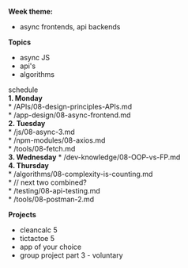 **Week theme:**  
  * async frontends, api backends  
  
**Topics**  
  * async JS  
  * api's  
  * algorithms  
  
schedule  
  **1. Monday**  
    * /APIs/08-design-principles-APIs.md  
    * /app-design/08-async-frontend.md  
  **2. Tuesday**  
    * /js/08-async-3.md  
    * /npm-modules/08-axios.md  
    * /tools/08-fetch.md  
  **3. Wednesday** 
    * /dev-knowledge/08-OOP-vs-FP.md  
  **4. Thursday**  
    * /algorithms/08-complexity-is-counting.md  
    * // next two combined?  
    * /testing/08-api-testing.md  
    * /tools/08-postman-2.md  
  
**Projects**  
  * cleancalc 5  
  * tictactoe 5  
  * app of your choice  
  * group project part 3 - voluntary  
	
